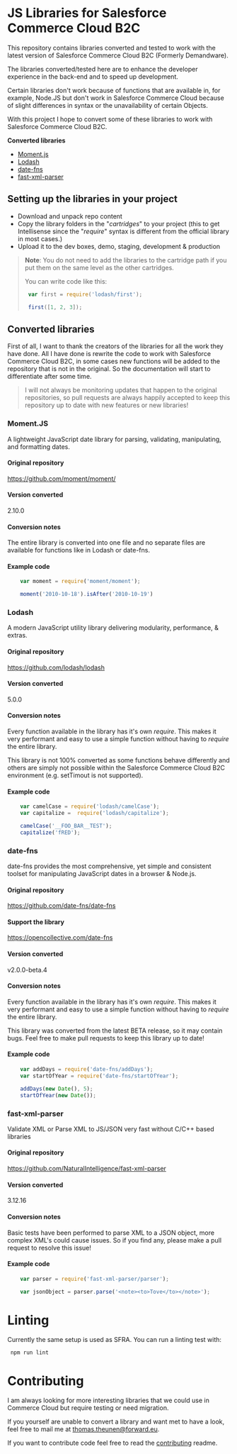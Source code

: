 # JS Libraries for Salesforce Commerce Cloud B2C #

This repository contains libraries converted and tested to work with the latest version of Salesforce Commerce Cloud B2C (Formerly Demandware).

The libraries converted/tested here are to enhance the developer experience in the back-end and to speed up development.

Certain libraries don't work because of functions that are available in, for example, Node.JS but don't work in Salesforce Commerce Cloud because of slight differences in syntax or the unavailability of certain Objects.

With this project I hope to convert some of these libraries to work with Salesforce Commerce Cloud B2C.

**Converted libraries**

- [Moment.js](#Moment.JS)
- [Lodash](#Lodash)
- [date-fns](#date-fns)
- [fast-xml-parser](#fast-xml-parser)

## Setting up the libraries in your project ##

* Download and unpack repo content
* Copy the library folders in the "*cartridges*" to your project (this to get Intellisense since the "*require*" syntax is different from the official library in most cases.)
* Upload it to the dev boxes, demo, staging, development & production

> **Note**: You do not need to add the libraries to the cartridge path if you put them on the same level as the other cartridges.
>
> You can write code like this:
>
>```javascript
>  var first = require('lodash/first');
>
>  first([1, 2, 3]);
>````

## Converted libraries ##
First of all, I want to thank the creators of the libraries for all the work they have done. All I have done is rewrite the code to work with Salesforce Commerce Cloud B2C, in some cases new functions will be added to the repository that is not in the original. So the documentation will start to differentiate after some time.

> I will not always be monitoring updates that happen to the original repositories, so pull requests are always happily accepted to keep this repository up to date with new features or new libraries!

### Moment.JS ###
A lightweight JavaScript date library for parsing, validating, manipulating, and formatting dates.

#### Original repository ####
 https://github.com/moment/moment/

#### Version converted ####
2.10.0

#### Conversion notes ####

The entire library is converted into one file and no separate files are available for functions like in Lodash or date-fns.

#### Example code ####

``` javascript
    var moment = require('moment/moment');

    moment('2010-10-18').isAfter('2010-10-19')
```

### Lodash ###
A modern JavaScript utility library delivering modularity, performance, & extras.

#### Original repository ####
https://github.com/lodash/lodash

#### Version converted ####
5.0.0

#### Conversion notes ####

Every function available in the library has it's own *require*. This makes it very performant and easy to use a simple function without having to *require* the entire library.

This library is not 100% converted as some functions behave differently and others are simply not possible within the Salesforce Commerce Cloud B2C environment (e.g. setTimout is not supported).

#### Example code ####

``` javascript
    var camelCase = require('lodash/camelCase');
    var capitalize =  require('lodash/capitalize');

    camelCase('__FOO_BAR__TEST');
    capitalize('fRED');
```

### date-fns ###
date-fns provides the most comprehensive, yet simple and consistent toolset for manipulating JavaScript dates in a browser & Node.js.

#### Original repository ####
https://github.com/date-fns/date-fns

#### Support the library ####
https://opencollective.com/date-fns

#### Version converted ####
v2.0.0-beta.4

#### Conversion notes ####

Every function available in the library has it's own *require*. This makes it very performant and easy to use a simple function without having to *require* the entire library.

This library was converted from the latest BETA release, so it may contain bugs. Feel free to make pull requests to keep this library up to date!

#### Example code ####

``` javascript
    var addDays = require('date-fns/addDays');
    var startOfYear = require('date-fns/startOfYear');

    addDays(new Date(), 5);
    startOfYear(new Date());
```

### fast-xml-parser ###
Validate XML or Parse XML to JS/JSON very fast without C/C++ based libraries

#### Original repository ####
https://github.com/NaturalIntelligence/fast-xml-parser

#### Version converted ####
3.12.16

#### Conversion notes ####

Basic tests have been performed to parse XML to a JSON object, more complex XML's could cause issues. So if you find any, please make a pull request to resolve this issue!

#### Example code ####

``` javascript
    var parser = require('fast-xml-parser/parser');

    var jsonObject = parser.parse('<note><to>Tove</to></note>');
```

# Linting
Currently the same setup is used as SFRA. You can run a linting test with:

```
 npm run lint
```

# Contributing
I am always looking for more interesting libraries that we could use in Commerce Cloud but require testing or need migration.

If you yourself are unable to convert a library and want met to have a look, feel free to mail me at thomas.theunen@forward.eu.

If you want to contribute code feel free to read the
[contributing](./CONTRIBUTING.md) readme.
